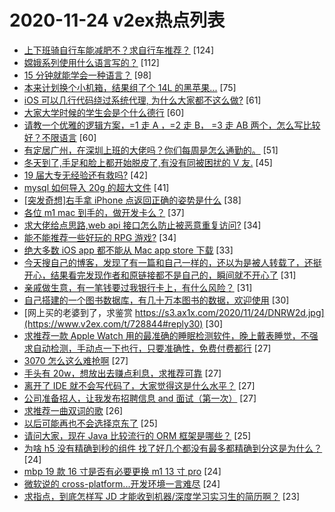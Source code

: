 # 2020-11-24 v2ex热点列表

+ [上下班骑自行车能减肥不？求自行车推荐？](https://www.v2ex.com/t/728550#reply124) [124]
+ [嫦娥系列使用什么语言写的？](https://www.v2ex.com/t/728563#reply112) [112]
+ [15 分钟就能学会一种语言？](https://www.v2ex.com/t/728655#reply98) [98]
+ [本来计划换个小机箱，结果组了个 14L 的黑苹果...](https://www.v2ex.com/t/728699#reply75) [75]
+ [iOS 可以几行代码绕过系统代理, 为什么大家都不这么做?](https://www.v2ex.com/t/728603#reply61) [61]
+ [大家大学时候的学生会是个什么德行](https://www.v2ex.com/t/728627#reply60) [60]
+ [请教一个优雅的逻辑方案，=1 走 A ，=2 走 B， =3 走 AB 两个，怎么写比较好？不限语言](https://www.v2ex.com/t/728657#reply60) [60]
+ [有定居广州，在深圳上班的大佬吗？你们每周是怎么通勤的。](https://www.v2ex.com/t/728593#reply51) [51]
+ [冬天到了,手足和脸上都开始脱皮了,有没有同被困扰的 V 友.](https://www.v2ex.com/t/728629#reply45) [45]
+ [19 届大专无经验还有救吗?](https://www.v2ex.com/t/728751#reply42) [42]
+ [mysql 如何导入 20g 的超大文件](https://www.v2ex.com/t/728583#reply41) [41]
+ [[突发奇想]右手拿 iPhone 点返回正确的姿势是什么](https://www.v2ex.com/t/728633#reply38) [38]
+ [各位 m1 mac 到手的，做开发卡么？](https://www.v2ex.com/t/728554#reply37) [37]
+ [求大佬给点思路,web api 接口怎么防止被恶意重复访问?](https://www.v2ex.com/t/728698#reply34) [34]
+ [能不能推荐一些好玩的 RPG 游戏?](https://www.v2ex.com/t/728738#reply34) [34]
+ [绝大多数 iOS app 都不能从 Mac app store 下载](https://www.v2ex.com/t/728574#reply33) [33]
+ [今天搜自己的博客，发现了有一篇和自己一样的，还以为是被人转载了，还挺开心，结果看完发现作者和原链接都不是自己的，瞬间就不开心了](https://www.v2ex.com/t/728695#reply31) [31]
+ [亲戚做生意，有一笔钱要过我银行卡上，有什么风险？](https://www.v2ex.com/t/728726#reply31) [31]
+ [自己搭建的一个图书数据库，有几十万本图书的数据，欢迎使用](https://www.v2ex.com/t/728584#reply30) [30]
+ [网上买的老婆到了，求鉴赏 https://s3.ax1x.com/2020/11/24/DNRW2d.jpg](https://www.v2ex.com/t/728844#reply30) [30]
+ [求推荐一款 Apple Watch 用的最准确的睡眠检测软件，晚上戴表睡觉，不强求自动检测，手动点一下也行，只要准确性，免费付费都行](https://www.v2ex.com/t/728602#reply27) [27]
+ [3070 怎么这么难抢啊](https://www.v2ex.com/t/728637#reply27) [27]
+ [手头有 20w，想放出去赚点利息，求推荐可靠](https://www.v2ex.com/t/728676#reply27) [27]
+ [离开了 IDE 就不会写代码了，大家觉得这是什么水平？](https://www.v2ex.com/t/728787#reply27) [27]
+ [公司准备招人，让我发布招聘信息 and 面试（第一次）](https://www.v2ex.com/t/728572#reply27) [27]
+ [求推荐一曲双词的歌](https://www.v2ex.com/t/728596#reply26) [26]
+ [以后可能再也不会选择京东了](https://www.v2ex.com/t/728834#reply25) [25]
+ [请问大家，现在 Java 比较流行的 ORM 框架是哪些？](https://www.v2ex.com/t/728673#reply25) [25]
+ [为啥 h5 没有精确到秒的组件 找了好几个都没有最多都精确到分这是为什么？](https://www.v2ex.com/t/728587#reply24) [24]
+ [mbp 19 款 16 寸是否有必要更换 m1 13 寸 pro](https://www.v2ex.com/t/728549#reply24) [24]
+ [微软说的 cross-platform...开发环境一言难尽](https://www.v2ex.com/t/728829#reply24) [24]
+ [求指点，到底怎样写 JD 才能收到机器/深度学习实习生的简历啊？](https://www.v2ex.com/t/728606#reply23) [23]
